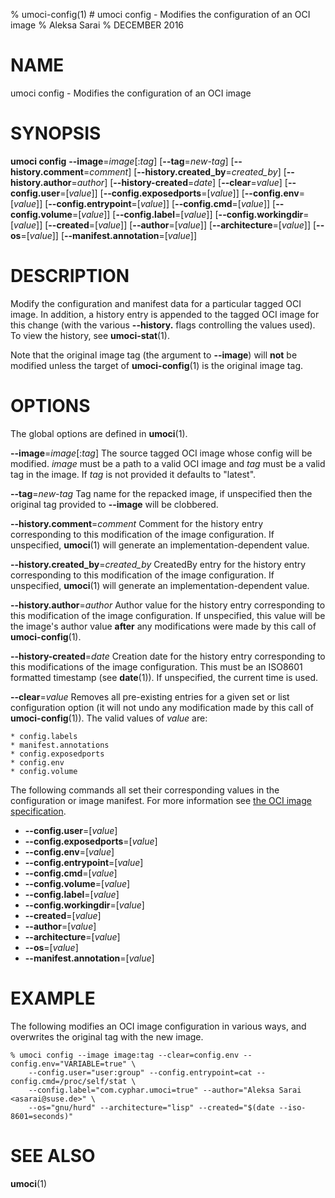 % umoci-config(1) # umoci config - Modifies the configuration of an OCI image
% Aleksa Sarai
% DECEMBER 2016
# NAME
umoci config - Modifies the configuration of an OCI image

# SYNOPSIS
**umoci config**
**--image**=*image*[:*tag*]
[**--tag**=*new-tag*]
[**--history.comment**=*comment*]
[**--history.created_by**=*created_by*]
[**--history.author**=*author*]
[**--history-created**=*date*]
[**--clear**=*value*]
[**--config.user**=[*value*]]
[**--config.exposedports**=[*value*]]
[**--config.env**=[*value*]]
[**--config.entrypoint**=[*value*]]
[**--config.cmd**=[*value*]]
[**--config.volume**=[*value*]]
[**--config.label**=[*value*]]
[**--config.workingdir**=[*value*]]
[**--created**=[*value*]]
[**--author**=[*value*]]
[**--architecture**=[*value*]]
[**--os**=[*value*]]
[**--manifest.annotation**=[*value*]]

# DESCRIPTION
Modify the configuration and manifest data for a particular tagged OCI image.
In addition, a history entry is appended to the tagged OCI image for this
change (with the various **--history.** flags controlling the values used). To
view the history, see **umoci-stat**(1).

Note that the original image tag (the argument to **--image**) will **not** be
modified unless the target of **umoci-config**(1) is the original image tag.

# OPTIONS
The global options are defined in **umoci**(1).

**--image**=*image*[:*tag*]
  The source tagged OCI image whose config will be modified. *image* must be
  a path to a valid OCI image and *tag* must be a valid tag in the image. If
  *tag* is not provided it defaults to "latest".

**--tag**=*new-tag*
  Tag name for the repacked image, if unspecified then the original tag
  provided to **--image** will be clobbered.

**--history.comment**=*comment*
  Comment for the history entry corresponding to this modification of the image
  configuration. If unspecified, **umoci**(1) will generate an
  implementation-dependent value.

**--history.created_by**=*created_by*
  CreatedBy entry for the history entry corresponding to this modification of
  the image configuration. If unspecified, **umoci**(1) will generate an
  implementation-dependent value.

**--history.author**=*author*
  Author value for the history entry corresponding to this modification of the
  image configuration. If unspecified, this value will be the image's author
  value **after** any modifications were made by this call of
  **umoci-config**(1).

**--history-created**=*date*
  Creation date for the history entry corresponding to this modifications of
  the image configuration. This must be an ISO8601 formatted timestamp (see
  **date**(1)). If unspecified, the current time is used.

**--clear**=*value*
  Removes all pre-existing entries for a given set or list configuration option
  (it will not undo any modification made by this call of **umoci-config**(1)).
  The valid values of *value* are:

    * config.labels
    * manifest.annotations
    * config.exposedports
    * config.env
    * config.volume

The following commands all set their corresponding values in the configuration
or image manifest. For more information see [the OCI image specification][1].

* **--config.user**=[*value*]
* **--config.exposedports**=[*value*]
* **--config.env**=[*value*]
* **--config.entrypoint**=[*value*]
* **--config.cmd**=[*value*]
* **--config.volume**=[*value*]
* **--config.label**=[*value*]
* **--config.workingdir**=[*value*]
* **--created**=[*value*]
* **--author**=[*value*]
* **--architecture**=[*value*]
* **--os**=[*value*]
* **--manifest.annotation**=[*value*]

# EXAMPLE

The following modifies an OCI image configuration in various ways, and
overwrites the original tag with the new image.

```
% umoci config --image image:tag --clear=config.env --config.env="VARIABLE=true" \
	--config.user="user:group" --config.entrypoint=cat --config.cmd=/proc/self/stat \
	--config.label="com.cyphar.umoci=true" --author="Aleksa Sarai <asarai@suse.de>" \
	--os="gnu/hurd" --architecture="lisp" --created="$(date --iso-8601=seconds)"
```

# SEE ALSO
**umoci**(1)

[1]: https://github.com/opencontainers/image-spec
